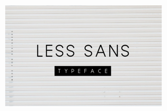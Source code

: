 ![Less Sans Preview](https://github.com/fridaysyckness/Adobe-Font/blob/master/fonts/Less%20Sans/preview/c1094656973217.59c38a478d396.jpg)
